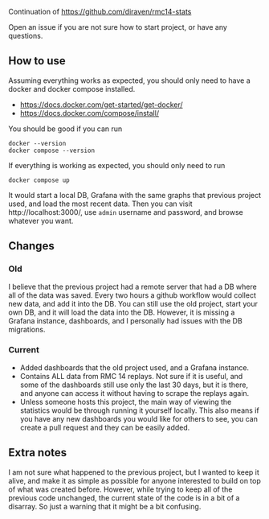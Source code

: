 Continuation of https://github.com/diraven/rmc14-stats

Open an issue if you are not sure how to start project, or have any questions.

## How to use
Assuming everything works as expected, you should only need to have a docker and docker compose installed.
- https://docs.docker.com/get-started/get-docker/
- https://docs.docker.com/compose/install/

You should be good if you can run
```
docker --version
docker compose --version
```

If everything is working as expected, you should only need to run
```
docker compose up
```
It would start a local DB, Grafana with the same graphs that previous project used, and load the most recent data. Then you can visit http://localhost:3000/, use `admin` username and password, and browse whatever you want.

## Changes
### Old
I believe that the previous project had a remote server that had a DB where all of the data was saved. Every two hours a github workflow would collect new data, and add it into the DB. You can still use the old project, start your own DB, and it will load the data into the DB. However, it is missing a Grafana instance, dashboards, and I personally had issues with the DB migrations.

### Current
- Added dashboards that the old project used, and a Grafana instance.
- Contains ALL data from RMC 14 replays. Not sure if it is useful, and some of the dashboards still use only the last 30 days, but it is there, and anyone can access it without having to scrape the replays again.
- Unless someone hosts this project, the main way of viewing the statistics would be through running it yourself locally. This also means if you have any new dashboards you would like for others to see, you can create a pull request and they can be easily added.

## Extra notes
I am not sure what happened to the previous project, but I wanted to keep it alive, and make it as simple as possible for anyone interested to build on top of what was created before.
However, while trying to keep all of the previous code unchanged, the current state of the code is in a bit of a disarray. So just a warning that it might be a bit confusing.

